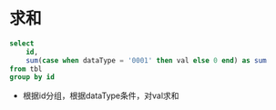 # 求和

```sql
select 
	id, 
	sum(case when dataType = '0001' then val else 0 end) as sum
from tbl 
group by id

```

* 根据id分组，根据dataType条件，对val求和